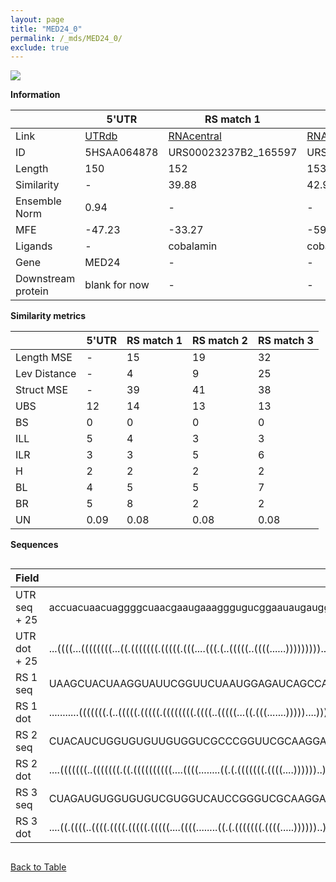 ```yaml
---
layout: page
title: "MED24_0"
permalink: /_mds/MED24_0/
exclude: true
---
```




![](../../alns_9.28.22/aln_5HSAA064878_0.996.png?raw=true)


**Information**

| | 5'UTR       | RS match 1   | RS match 2  | RS match 3 |
| ---- | ----------- | ----------- | ----------- | ----------- |
| Link | <a href="http://utrdb.ba.itb.cnr.it/getutr/5HSAA064878/1" target="_blank" rel="noopener noreferrer">UTRdb</a>   | <a href="https://rnacentral.org/rna/URS00023237B2/165597" target="_blank" rel="noopener noreferrer">RNAcentral</a>     |<a href="https://rnacentral.org/rna/URS000231B976/1660103" target="_blank" rel="noopener noreferrer">RNAcentral</a>  | <a href="https://rnacentral.org/rna/URS000232DE3B/1660159" target="_blank" rel="noopener noreferrer">RNAcentral</a>   |
| ID | 5HSAA064878     | URS00023237B2_165597     | URS000231B976_1660103     | URS000232DE3B_1660159     |
| Length | 150     |  152    | 153   |  155    |
| Similarity | - | 39.88 | 42.90 | 43.16 |
| Ensemble Norm | 0.94 | - | - | - |
| MFE | -47.23 | -33.27 | -59.77 | -55.80 |
| Ligands | - | cobalamin | cobalamin | cobalamin |
| Gene | MED24 | - | - | - |
| Downstream protein | blank for now    |    -    | -  | - |


**Similarity metrics**

| | 5'UTR       | RS match 1   | RS match 2  | RS match 3 |
| ---- | ----------- | ----------- | ----------- | ----------- |
| Length MSE | - | 15 | 19 | 32 |
| Lev Distance | - | 4 | 9 | 25 |
| Struct MSE | - | 39 | 41 | 38 |
| UBS| 12 | 14 | 13 | 13 |
| BS | 0 | 0 | 0 | 0 |
| ILL | 5 | 4 | 3 | 3 |
| ILR | 3 | 3 | 5 | 6 |
| H | 2 | 2 | 2 | 2 |
| BL | 4 | 5 | 5 | 7 |
| BR | 5 | 8 | 2 | 2 |
| UN | 0.09 | 0.08 | 0.08 | 0.08 |

**Sequences**


<div style="overflow-x:auto;">

<table>
<colgroup>
<col width="30%" />
<col width="70%" />
</colgroup>
<thead>
<tr class="header">
<th>Field</th>
<th>Description</th>
</tr>
</thead>
<tbody>
<tr>
<td markdown="span">UTR seq + 25 </td>
<td markdown="span"> accuacuaacuaggggcuaacgaaugaaagggugucggaauaugauggagaagcccggucgacagugacgucgugggcgacgccggguugugagcggccuuucgagcucccucgagucccugaguATGAAGGTGGTCAACCTGAAGCAAG </td>
</tr>
<tr>
<td markdown="span">UTR dot + 25  </td>
<td markdown="span"> ...((((...((((((((...((.(((((((.(((((.(((....(((.(..(((((..((((......)))))))))..).))).))).))).)).)))))))...)).....))))))))))))...((((.....))))........
</td>
</tr>


<tr>
<td markdown="span">RS 1 seq </td>
<td markdown="span"> UAAGCUACUAAGGUAUUCGGUUCUAAUGGAGAUCAGCCAUUAGAGUUAACGGGGAAAGAUCGGUGUAAAUCCGUCGCUGUCCCGCAACUGUGAUGAGAUUAGUCUUGAAGAAAUCUCUUAGUCAGAAUGCCCGCCGAUAAGUUAAUCCACGU
</td>
</tr>


<tr>
<td markdown="span">RS 1 dot </td>
<td markdown="span"> ...........(((((((.(..(((((.(((((.((((((((.((((..(((((...((.(((.......)))))....))))).)))).))))).).)).))))).).........)))).).)))))))((..(((......)))..)).
</td>
</tr>


<tr>
<td markdown="span">RS 2 seq </td>
<td markdown="span"> CUACAUCUGGUGUGUUGUGGUCGCCCGGUUCGCAAGGACGGGUGAUAAUAGGGAAGCCGGUGCGGGCAAUUGCUCCAGUCCGGCGCUGCCCCCGCAACUGUGAUAGCCGGUGCCGCCGGCCAGCCAGAUACCUGCCACGACAGGUUAGUUCGU
</td>
</tr>


<tr>
<td markdown="span">RS 2 dot </td>
<td markdown="span"> ....(((((((..(((((((.((.((((((((((....((((........((.(.(((((((.((((....))))))..)))))..).))))))....)))))..)))))))))).))))..)))))))(((((......)))))........
</td>
</tr>


<tr>
<td markdown="span">RS 3 seq </td>
<td markdown="span"> CUAGAUGUGGUGUGUCGUGGUCAUCCGGGUCGCAAGGACGGGUGAUAAUAGGGAAGCCGGUGCGGGCAAAUCGCUCCAGUCCGGCGCUGCCCCCGCAACUGUGAAAGUCGGAGCGAUCCGGCCAGCCAGAUACCUGCCACGACAGGUUAGAUCGU
</td>
</tr>


<tr>
<td markdown="span">RS 3 dot </td>
<td markdown="span"> ....((.((((..((((.((((.(((((.(((((....((((........((.(.(((((((.((((.....))))))..)))))..).))))))....)))))...)))))..))))))))..)))).))(((((......)))))........
</td>
</tr>

</tbody>
</table>


</div>


[Back to Table](../../display)
